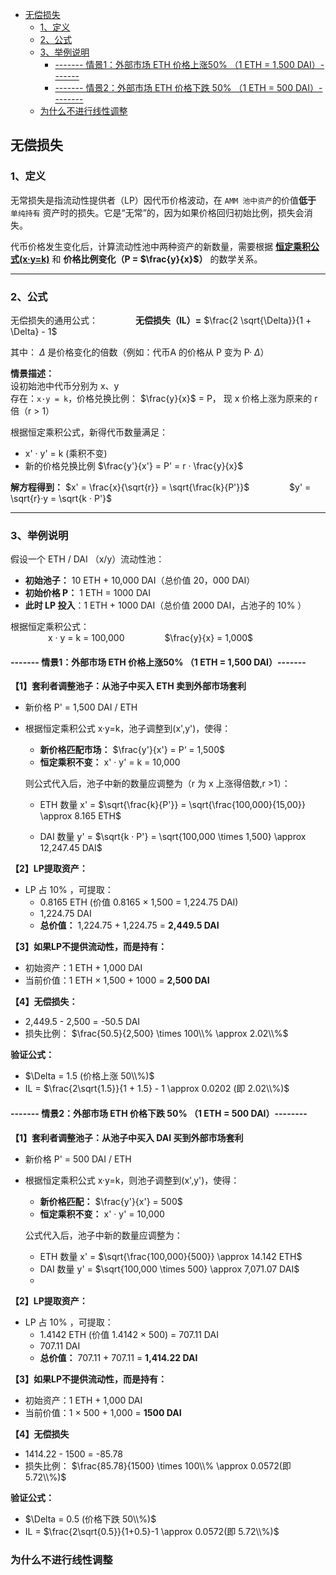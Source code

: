 - [无偿损失](#无偿损失)
  - [1、定义](#1定义)
  - [2、公式](#2公式)
  - [3、举例说明](#3举例说明)
    - [------- 情景1：外部市场 ETH 价格上涨50% （1 ETH = 1,500 DAI）-------](#--------情景1外部市场-eth-价格上涨50-1-eth--1500-dai-------)
    - [------- 情景2：外部市场 ETH 价格下跌 50% （1 ETH = 500 DAI）--------](#--------情景2外部市场-eth-价格下跌-50-1-eth--500-dai--------)
  - [为什么不进行线性调整](#为什么不进行线性调整)


## 无偿损失  
### 1、定义  
无常损失是指流动性提供者（LP）因代币价格波动，在 ``AMM 池中资产``的价值**低于** ``单纯持有`` 资产时的损失。它是“无常”的，因为如果价格回归初始比例，损失会消失。   

代币价格发生变化后，计算流动性池中两种资产的新数量，需要根据 [**恒定乘积公式(x·y=k)**](https://github.com/BruceCoins/Pizza369/blob/main/0x0000%20docs/DeFi/01%20%E8%AF%A6%E8%A7%A3%E6%81%92%E5%AE%9A%E4%B9%98%E7%A7%AF%E5%85%AC%E5%BC%8F.md) 和 **价格比例变化（P = $\frac{y}{x}$）** 的数学关系。

-----------------
### 2、公式  
无偿损失的通用公式：&emsp;&emsp;&emsp;&emsp;  **无偿损失（IL）=** $\frac{2 \sqrt{\Delta}}{1 + \Delta} - 1$  

其中： $\Delta$ 是价格变化的倍数（例如：代币A 的价格从 P 变为 P· $\Delta$）  

**情景描述：**  
设初始池中代币分别为 x、y  
存在：``x·y = k``，价格兑换比例： $\frac{y}{x}$ = P， 现 x 价格上涨为原来的 r 倍（r > 1）   

根据恒定乘积公式，新得代币数量满足：  
- x' · y' = k (乘积不变)
- 新的价格兑换比例 $\frac{y'}{x'} = P' = r · \frac{y}{x}$

**解方程得到：**  $x' = \frac{x}{\sqrt{r}} = \sqrt{\frac{k}{P'}}$  &emsp;&emsp;&emsp;&emsp; $y' = \sqrt{r}·y = \sqrt{k · P'}$  

 

-----------------
### 3、举例说明  
假设一个 ETH / DAI （x/y）流动性池： 
- **初始池子：** 10 ETH + 10,000 DAI（总价值 20，000 DAI）
- **初始价格 P：** 1 ETH = 1000 DAI
- **此时 LP 投入**：1 ETH + 1000 DAI（总价值 2000 DAI，占池子的 10% ）  

根据恒定乘积公式：  
&emsp;&emsp;&emsp;&emsp; x · y = k = 100,000 &emsp;&emsp;&emsp;&emsp; $\frac{y}{x} = 1,000$         

#### ------- 情景1：外部市场 ETH 价格上涨50% （1 ETH = 1,500 DAI）-------  
**【1】套利者调整池子：从池子中买入 ETH 卖到外部市场套利**  
- 新价格 P' = 1,500 DAI / ETH
- 根据恒定乘积公式 x·y=k，池子调整到(x',y')，使得：
  - **新价格匹配市场：** $\frac{y'}{x'} = P‘ = 1,500$  
  - **恒定乘积不变：** x' · y' = k = 10,000  
  
  则公式代入后，池子中新的数量应调整为（r 为 x 上涨得倍数,r >1）：
  
  - ETH 数量 x' = $\sqrt{\frac{k}{P'}} = \sqrt{\frac{100,000}{15,00}} \approx 8.165 ETH$  

  - DAI 数量 y' = $\sqrt{k · P'} = \sqrt{100,000 \times 1,500} \approx 12,247.45 DAI$
 
**【2】LP提取资产：**  
- LP 占 10% ，可提取：
  - 0.8165 ETH (价值 0.8165 $\times$ 1,500 = 1,224.75 DAI)
  - 1,224.75 DAI
  - **总价值：** 1,224.75 + 1,224.75 = **2,449.5 DAI**
    
**【3】如果LP不提供流动性，而是持有：**
- 初始资产：1 ETH + 1,000 DAI
- 当前价值：1 ETH $\times$ 1,500 + 1000 = **2,500 DAI**

**【4】无偿损失：**   
- 2,449.5 - 2,500 = -50.5 DAI
- 损失比例： $\frac{50.5}{2,500} \times 100\\% \approx 2.02\\%$

**验证公式：**  
- $\Delta = 1.5 (价格上涨 50\\%)$
- IL = $\frac{2\sqrt{1.5}}{1 + 1.5} - 1 \approx 0.0202 (即 2.02\\%)$

#### ------- 情景2：外部市场 ETH 价格下跌 50% （1 ETH = 500 DAI）--------    
**【1】套利者调整池子：从池子中买入 DAI 买到外部市场套利**  
- 新价格 P' = 500 DAI / ETH  
- 根据恒定乘积公式 x·y=k，则池子调整到(x',y')，使得：  
  - **新价格匹配：** $\frac{y'}{x'} = 500$  
  - **恒定乘积不变：** x' · y' = 10,000
  
  公式代入后，池子中新的数量应调整为：  
    
  - ETH 数量 x' = $\sqrt{\frac{100,000}{500}} \approx 14.142 ETH$  
  - DAI 数量 y' = $\sqrt{100,000 \times 500} \approx 7,071.07 DAI$
  - 
**【2】LP提取资产：**
- LP 占 10% ，可提取：
  - 1.4142 ETH (价值 1.4142 $\times$ 500) = 707.11 DAI
  - 707.11 DAI
  - **总价值：** 707.11 + 707.11 = **1,414.22 DAI**

**【3】如果LP不提供流动性，而是持有：**  
- 初始资产：1 ETH + 1,000 DAI  
- 当前价值：1 $\times$ 500 + 1,000 = **1500 DAI**

**【4】无偿损失**
- 1414.22 - 1500 = -85.78
- 损失比例： $\frac{85.78}{1500} \times 100\\% \approx 0.0572(即 5.72\\%)$   

**验证公式：**  
- $\Delta = 0.5 (价格下跌 50\\%)$
- IL = $\frac{2\sqrt{0.5}}{1+0.5}-1 \approx 0.0572(即 5.72\\%)$

### 为什么不进行线性调整


